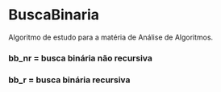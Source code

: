 # BuscaBinaria
Algoritmo de estudo para a matéria de Análise de Algoritmos.
### bb_nr = busca binária não recursiva
### bb_r  = busca binária recursiva
